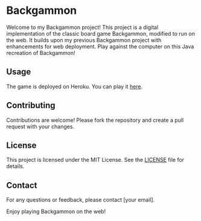 # Backgammon

Welcome to my Backgammon project! This project is a digital implementation of the classic board game Backgammon, modified to run on the web. It builds upon my previous Backgammon project with enhancements for web deployment. Play against the computer on this Java recreation of Backgammon!


## Usage

The game is deployed on Heroku. You can play it [here](https://adameheaney.github.io/#/project/backgammon).

## Contributing

Contributions are welcome! Please fork the repository and create a pull request with your changes.

## License

This project is licensed under the MIT License. See the [LICENSE](LICENSE) file for details.

## Contact

For any questions or feedback, please contact [your email].

Enjoy playing Backgammon on the web!